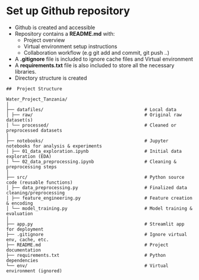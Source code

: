 # **Set up Github repository**

  - Github is created and accessible
  - Repository contains a **README.md** with:
     - Project overview 
     - Virtual environment setup instructions
     - Collaboration workflow (e.g git add and commit, git push ..)
  - A **.gitignore** file is included to ignore cache files and Virtual environment
  - A **requirements.txt** file is also included to store all the necessary libraries.
  - Directory structure is created



```
##  Project Structure

Water_Project_Tanzania/
│
├── datafiles/                                      # Local data 
│ ├── raw/                                          # Original raw dataset(s)
│ └── processed/                                    # Cleaned or preprocessed datasets
│
├── notebooks/                                      # Jupyter notebooks for analysis & experiments
│ ├── 01_data_exploration.ipynb                     # Initial data exploration (EDA)
│ └── 02_data_preprocessing.ipynb                   # Cleaning & preprocessing steps
│
├── src/                                            # Python source code (reusable functions)
│ ├── data_preprocessing.py                         # Finalized data cleaning/preprocessing
│ ├── feature_engineering.py                        # Feature creation & encoding
│ └── model_training.py                             # Model training & evaluation
│
├── app.py                                          # Streamlit app for deployment
├── .gitignore                                      # Ignore virtual env, cache, etc.
├── README.md                                       # Project documentation
├── requirements.txt                                # Python dependencies
└── env/                                            # Virtual environment (ignored)
```
